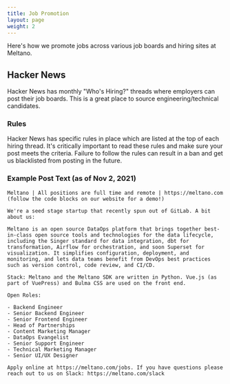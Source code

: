 ```yaml
---
title: Job Promotion
layout: page
weight: 2
---
```


Here's how we promote jobs across various job boards and hiring sites at Meltano.

## Hacker News

Hacker News has monthly "Who's Hiring?" threads where employers can post their job boards. This is a great place to source engineering/technical candidates.

### Rules

Hacker News has specific rules in place which are listed at the top of each hiring thread. It's critically important to read these rules and make sure your post meets the criteria. Failure to follow the rules can result in a ban and get us blacklisted from posting in the future.

### Example Post Text (as of Nov 2, 2021)

```
Meltano | All positions are full time and remote | https://meltano.com (follow the code blocks on our website for a demo!)

We're a seed stage startup that recently spun out of GitLab. A bit about us:

Meltano is an open source DataOps platform that brings together best-in-class open source tools and technologies for the data lifecycle, including the Singer standard for data integration, dbt for transformation, Airflow for orchestration, and soon Superset for visualization. It simplifies configuration, deployment, and monitoring, and lets data teams benefit from DevOps best practices such as version control, code review, and CI/CD. 

Stack: Meltano and the Meltano SDK are written in Python. Vue.js (as part of VuePress) and Bulma CSS are used on the front end.

Open Roles:

- Backend Engineer
- Senior Backend Engineer
- Senior Frontend Engineer
- Head of Partnerships
- Content Marketing Manager
- DataOps Evangelist
- Senior Support Engineer
- Technical Marketing Manager
- Senior UI/UX Designer

Apply online at https://meltano.com/jobs. If you have questions please reach out to us on Slack: https://meltano.com/slack
```

